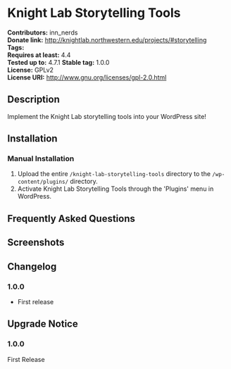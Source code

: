 # Knight Lab Storytelling Tools #
**Contributors:**      inn_nerds  
**Donate link:**       http://knightlab.northwestern.edu/projects/#storytelling  
**Tags:**  
**Requires at least:** 4.4  
**Tested up to:**      4.7.1 
**Stable tag:**        1.0.0  
**License:**           GPLv2  
**License URI:**       http://www.gnu.org/licenses/gpl-2.0.html  

## Description ##

Implement the Knight Lab storytelling tools into your WordPress site!

## Installation ##

### Manual Installation ###

1. Upload the entire `/knight-lab-storytelling-tools` directory to the `/wp-content/plugins/` directory.
2. Activate Knight Lab Storytelling Tools through the 'Plugins' menu in WordPress.

## Frequently Asked Questions ##


## Screenshots ##


## Changelog ##

### 1.0.0 ###
* First release

## Upgrade Notice ##

### 1.0.0 ###
First Release
